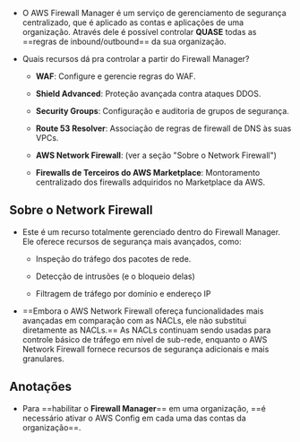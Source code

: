 - O AWS Firewall Manager é um serviço de gerenciamento de segurança centralizado, que é aplicado as contas e aplicações de uma organização. Através dele é possível controlar **QUASE** todas as ==regras de inbound/outbound== da sua organização.

- Quais recursos dá pra controlar a partir do Firewall Manager?

	- **WAF**: Configure e gerencie regras do WAF.
	
	- **Shield Advanced**: Proteção avançada contra ataques DDOS.
	
	- **Security Groups**: Configuração e auditoria de grupos de segurança.
	
	- **Route 53 Resolver**: Associação de regras de firewall de DNS às suas VPCs.
	
	- **AWS Network Firewall**: (ver a seção "Sobre o Network Firewall")
	
	- **Firewalls de Terceiros do AWS Marketplace**: Montoramento centralizado dos firewalls adquiridos no Marketplace da AWS.
## Sobre o Network Firewall
- Este é um recurso totalmente gerenciado dentro do Firewall Manager. Ele oferece recursos de segurança mais avançados, como:
	- Inspeção do tráfego dos pacotes de rede.

	- Detecção de intrusões (e o bloqueio delas)

	- Filtragem de tráfego por domínio e endereço IP

- ==Embora o AWS Network Firewall ofereça funcionalidades mais avançadas em comparação com as NACLs, ele não substitui diretamente as NACLs.== As NACLs continuam sendo usadas para controle básico de tráfego em nível de sub-rede, enquanto o AWS Network Firewall fornece recursos de segurança adicionais e mais granulares.

## Anotações

- Para ==habilitar o **Firewall Manager**== em uma organização, ==é necessário ativar o AWS Config em cada uma das contas da organização==.